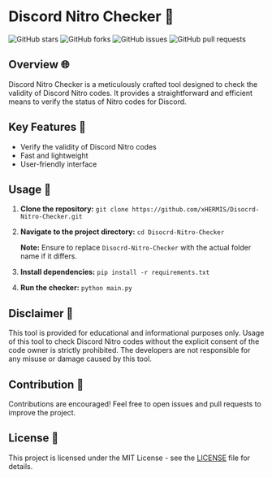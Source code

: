 # Discord Nitro Checker 🚀

![GitHub stars](https://img.shields.io/github/stars/xHERMIS/Disocrd-Nitro-Checker?style=social)
![GitHub forks](https://img.shields.io/github/forks/xHERMIS/Disocrd-Nitro-Checker?style=social)
![GitHub issues](https://img.shields.io/github/issues/xHERMIS/Disocrd-Nitro-Checker)
![GitHub pull requests](https://img.shields.io/github/issues-pr/xHERMIS/Disocrd-Nitro-Checker)

## Overview 🌐
Discord Nitro Checker is a meticulously crafted tool designed to check the validity of Discord Nitro codes. It provides a straightforward and efficient means to verify the status of Nitro codes for Discord.

## Key Features 🌟
- Verify the validity of Discord Nitro codes
- Fast and lightweight
- User-friendly interface

## Usage 🚀
1. **Clone the repository:** `git clone https://github.com/xHERMIS/Disocrd-Nitro-Checker.git`
2. **Navigate to the project directory:** `cd Disocrd-Nitro-Checker`

   **Note:** Ensure to replace `Disocrd-Nitro-Checker` with the actual folder name if it differs.

3. **Install dependencies:** `pip install -r requirements.txt`
4. **Run the checker:** `python main.py`

## Disclaimer 🚨
This tool is provided for educational and informational purposes only. Usage of this tool to check Discord Nitro codes without the explicit consent of the code owner is strictly prohibited. The developers are not responsible for any misuse or damage caused by this tool.

## Contribution 🤝
Contributions are encouraged! Feel free to open issues and pull requests to improve the project.

## License 📜
This project is licensed under the MIT License - see the [LICENSE](LICENSE) file for details.
